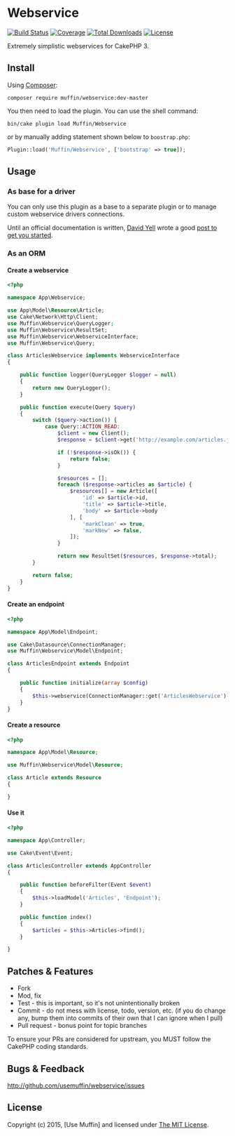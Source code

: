 # Webservice

[![Build Status](https://img.shields.io/travis/UseMuffin/Webservice/master.svg?style=flat-square)](https://travis-ci.org/UseMuffin/Webservice)
[![Coverage](https://img.shields.io/coveralls/UseMuffin/Webservice/master.svg?style=flat-square)](https://coveralls.io/r/UseMuffin/Webservice)
[![Total Downloads](https://img.shields.io/packagist/dt/muffin/webservice.svg?style=flat-square)](https://packagist.org/packages/muffin/webservice)
[![License](https://img.shields.io/badge/license-MIT-blue.svg?style=flat-square)](LICENSE)

Extremely simplistic webservices for CakePHP 3.

## Install

Using [Composer][composer]:

```
composer require muffin/webservice:dev-master
```

You then need to load the plugin. You can use the shell command:

```
bin/cake plugin load Muffin/Webservice
```

or by manually adding statement shown below to `boostrap.php`:

```php
Plugin::load('Muffin/Webservice', ['bootstrap' => true]);
```

## Usage

### As base for a driver

You can only use this plugin as a base to a separate plugin or to manage custom webservice
drivers connections.

Until an official documentation is written, [David Yell][1] wrote a good [post to get you started][2].

[1]:https://github.com/davidyell
[2]:http://jedistirfry.co.uk/blog/2015-09/connecting-to-a-web-service/

### As an ORM

#### Create a webservice

```php
<?php

namespace App\Webservice;

use App\Model\Resource\Article;
use Cake\Network\Http\Client;
use Muffin\Webservice\QueryLogger;
use Muffin\Webservice\ResultSet;
use Muffin\Webservice\WebserviceInterface;
use Muffin\Webservice\Query;

class ArticlesWebservice implements WebserviceInterface
{

    public function logger(QueryLogger $logger = null)
    {
        return new QueryLogger();
    }

    public function execute(Query $query)
    {
        switch ($query->action()) {
            case Query::ACTION_READ:
                $client = new Client();
                $response = $client->get('http://example.com/articles.json');

                if (!$response->isOk()) {
                    return false;
                }

                $resources = [];
                foreach ($response->articles as $article) {
                    $resources[] = new Article([
                        'id' => $article->id,
                        'title' => $article->title,
                        'body' => $article->body
                    ], [
                        'markClean' => true,
                        'markNew' => false,
                    ]);
                }

                return new ResultSet($resources, $response->total);
        }

        return false;
    }
}
```

#### Create an endpoint

```php
<?php

namespace App\Model\Endpoint;

use Cake\Datasource\ConnectionManager;
use Muffin\Webservice\Model\Endpoint;

class ArticlesEndpoint extends Endpoint
{

    public function initialize(array $config)
    {
        $this->webservice(ConnectionManager::get('ArticlesWebservice')->webservice());
    }
}
```

#### Create a resource

```php
<?php

namespace App\Model\Resource;

use Muffin\Webservice\Model\Resource;

class Article extends Resource
{

}
```

#### Use it

```php
<?php

namespace App\Controller;

use Cake\Event\Event;

class ArticlesController extends AppController
{

    public function beforeFilter(Event $event)
    {
        $this->loadModel('Articles', 'Endpoint');
    }

    public function index()
    {
        $articles = $this->Articles->find();
    }

}
```

## Patches & Features

* Fork
* Mod, fix
* Test - this is important, so it's not unintentionally broken
* Commit - do not mess with license, todo, version, etc. (if you do change any, bump them into commits of
their own that I can ignore when I pull)
* Pull request - bonus point for topic branches

To ensure your PRs are considered for upstream, you MUST follow the CakePHP coding standards.

## Bugs & Feedback

http://github.com/usemuffin/webservice/issues

## License

Copyright (c) 2015, [Use Muffin] and licensed under [The MIT License][mit].

[cakephp]:http://cakephp.org
[composer]:http://getcomposer.org
[mit]:http://www.opensource.org/licenses/mit-license.php
[muffin]:http://usemuffin.com
